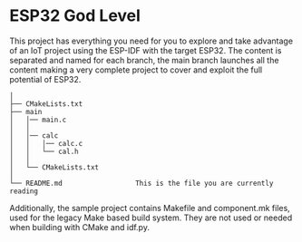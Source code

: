 # ESP32 God Level

This project has everything you need for you to explore and take advantage of an IoT project using the ESP-IDF with the target ESP32.
The content is separated and named for each branch, the main branch launches all the content making a very complete project to cover and exploit the full potential of ESP32.

```
│
├── CMakeLists.txt
├── main
│   │── main.c
│   │ 
│   │── calc
│   │   │── calc.c
│   │   └── cal.h
│   │ 
│   └── CMakeLists.txt  
│
└── README.md                  This is the file you are currently reading
```
Additionally, the sample project contains Makefile and component.mk files, used for the legacy Make based build system. 
They are not used or needed when building with CMake and idf.py.
